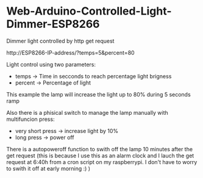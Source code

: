 # Web-Arduino-Controlled-Light-Dimmer-ESP8266
Dimmer light controlled by http get request


  http://ESP8266-IP-address/?temps=5&percent=80
  
  Light control using two parameters:
  - temps -> Time in secconds to reach percentage light brigness
  - percent -> Percentage of light
  
  This example the lamp will increase the light up to 80% during 5 seconds ramp
  
  Also there is a phisical switch to manage the lamp manually with multifuncion press:
  - very short press -> increase light by 10% 
  - long press -> power off
  
  There is a autopoweroff function to swith off the lamp 10 minutes after the get request
  (this is because I use this as an alarm clock and I lauch the get request at 6:40h from a cron script on my raspberrypi. I don't have to worry to swith it off at early morning :)  )
